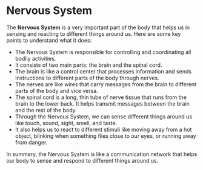 # Nervous System

The **Nervous System** is a very important part of the body that helps us in sensing and reacting to different things around us. Here are some key points to understand what it does:

- The Nervous System is responsible for controlling and coordinating all bodily activities.
- It consists of two main parts: the brain and the spinal cord.
- The brain is like a control center that processes information and sends instructions to different parts of the body through nerves.
- The nerves are like wires that carry messages from the brain to different parts of the body and vice versa.
- The spinal cord is a long, thin tube of nerve tissue that runs from the brain to the lower back. It helps transmit messages between the brain and the rest of the body.
- Through the Nervous System, we can sense different things around us like touch, sound, sight, smell, and taste.
- It also helps us to react to different stimuli like moving away from a hot object, blinking when something flies close to our eyes, or running away from danger.

In summary, the Nervous System is like a communication network that helps our body to sense and respond to different things around us.
